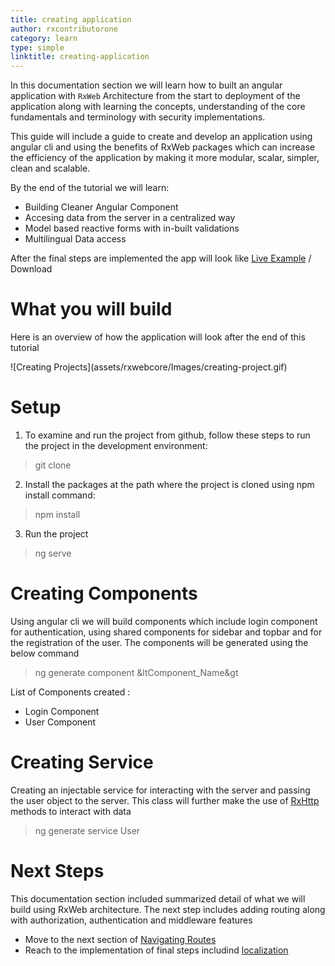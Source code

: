 ```yaml
---
title: creating application
author: rxcontributorone
category: learn
type: simple
linktitle: creating-application
---
```


In this documentation section we will learn how to built an angular application with `RxWeb` Architecture from the start to deployment of the application along with learning the concepts, understanding of the core fundamentals and terminology with security implementations.

This guide will include a guide to create and develop an application using angular cli and using the benefits of RxWeb packages which can increase the efficiency of the application by making it more modular, scalar, simpler, clean and scalable.

By the end of the tutorial we will learn:

<ul class="bullet-list">
  <li class="overview-nav-item">Building Cleaner Angular Component</li> 
  <li class="overview-nav-item">Accesing data from the server in a centralized way</li>
  <li class="overview-nav-item">Model based reactive forms with in-built validations</li>
  <li class="overview-nav-item">Multilingual Data access</li>
</ul>

After the final steps are implemented the app will look like <a class="redirect-link" href="" target="_blank" >Live Example</a> / <a class="redirect-link">Download</a>

# What you will build
Here is an overview of how the application will look after the end of this tutorial 

<div class="container">
![Creating Projects](assets/rxwebcore/Images/creating-project.gif)
</div>

# Setup 

1) To examine and run the project from github, follow these steps to run the project in the development environment:

> git clone

2) Install the packages at the path where the project is cloned using npm install command:

> npm install

3) Run the project 

> ng serve 

# Creating Components

Using angular cli we will build components which include login component for authentication, using shared components for sidebar and topbar and for the registration of the user. The components will be generated using the below command 

> ng generate component &ltComponent_Name&gt

List of Components created :

<ul class="bullet-list">
  <li>Login Component</li> 
  <li>User Component</li>
</ul>

# Creating Service

Creating an injectable service for interacting with the server and passing the user object to the server. This class will further make the use of <a class="redirect-link" href="/rxweb-http/http/get-direct-usage">RxHttp</a> methods to interact with data  

> ng generate service User

# Next Steps
This documentation section included summarized detail of what we will build using RxWeb architecture. The next step includes adding routing along with authorization, authentication and middleware features 

<ul class="bullet-list">
  <li>Move to the next section of <a class="redirect-link" target="_blank" href="/learn/authentication-resolver">Navigating Routes</a></li> 
  <li>Reach to the implementation of final steps includind <a class="redirect-link" target="_blank" href="/learn/multilingual">localization</a></li>
</ul>
